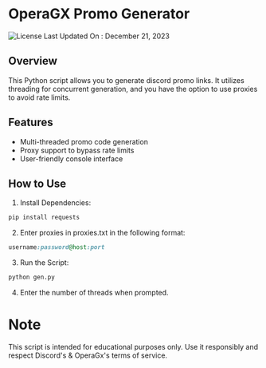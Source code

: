 # OperaGX Promo Generator

![License](https://img.shields.io/badge/license-MIT-blue)
Last Updated On : December 21, 2023

## Overview

This Python script allows you to generate discord promo links. It utilizes threading for concurrent generation, and you have the option to use proxies to avoid rate limits.

## Features

- Multi-threaded promo code generation
- Proxy support to bypass rate limits
- User-friendly console interface

## How to Use

1. Install Dependencies:

```bash
pip install requests
```

2. Enter proxies in proxies.txt in the following format:
```ruby
username:password@host:port
```

3. Run the Script:
```bash
python gen.py
```
4. Enter the number of threads when prompted.

# Note
This script is intended for educational purposes only. Use it responsibly and respect Discord's & OperaGx's terms of service.
